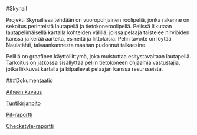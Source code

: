 #Skynail

Projekti Skynailissa tehdään on vuoropohjainen roolipeliä, jonka rakenne on sekoitus perinteistä lautapeliä ja tietokoneroolipeliä. Pelissä liikutaan lautapelimäisellä kartalla kohteiden välillä, joissa pelaaja taistelee hirviöiden kanssa ja kerää aarteita, esineitä ja liittolaisia. Pelin tavoite on löytää Naulatähti, taivaankannesta maahan pudonnut taikaesine.

Pelillä on graafinen käyttöliittymä, joka muistuttaa esitystavaltaan lautapeliä. Tarkoitus on jatkossa sisällyttää peliin tietokoneen ohjaamia vastustajia, jotka liikkuvat kartalla ja kilpailevat pelaajan kanssa resursseista.

###Dokumentaatio

[Aiheen kuvaus](dokumentaatio/aiheenKuvausJaRakenne.md)

[Tuntikirjanpito](dokumentaatio/tuntikirjanpito.md)

[Pit-raportti](https://htmlpreview.github.io/?https://github.com/Namirual/Skynail/blob/master/dokumentaatio/pit-raportti/201702032254/index.html)

[Checkstyle-raportti](https://htmlpreview.github.io/?https://github.com/Namirual/Skynail/blob/master/dokumentaatio/checkstyle-raportti/checkstyle.html)